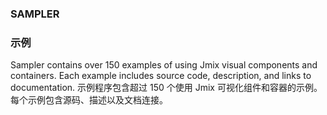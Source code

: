 ### SAMPLER

### 示例

Sampler contains over 150 examples of using Jmix visual components and containers. Each example includes source code, description, and links to documentation.
示例程序包含超过 150 个使用 Jmix 可视化组件和容器的示例。每个示例包含源码、描述以及文档连接。

